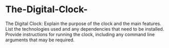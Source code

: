 # The-Digital-Clock-
The Digital Clock: Explain the purpose of the clock and the main features. List the technologies used and any dependencies that need to be installed. Provide instructions for running the clock, including any command line arguments that may be required.
